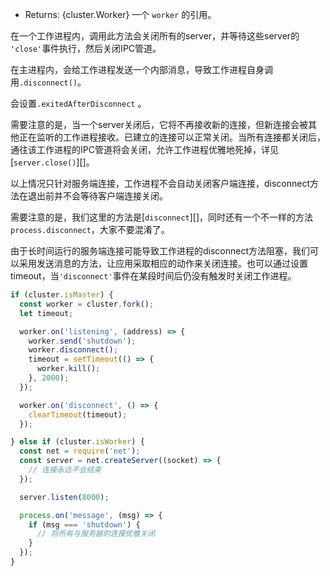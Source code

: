 <!-- YAML
added: v0.7.7
changes:
  - version: v7.3.0
    pr-url: https://github.com/nodejs/node/pull/10019
    description: This method now returns a reference to `worker`.
-->

* Returns: {cluster.Worker} 一个 `worker` 的引用。

在一个工作进程内，调用此方法会关闭所有的server，并等待这些server的 `'close'`事件执行，然后关闭IPC管道。

在主进程内，会给工作进程发送一个内部消息，导致工作进程自身调用`.disconnect()`。

会设置`.exitedAfterDisconnect` 。

需要注意的是，当一个server关闭后，它将不再接收新的连接，但新连接会被其他正在监听的工作进程接收。已建立的连接可以正常关闭。当所有连接都关闭后，通往该工作进程的IPC管道将会关闭，允许工作进程优雅地死掉，详见 [`server.close()`][]。

以上情况只针对服务端连接，工作进程不会自动关闭客户端连接，disconnect方法在退出前并不会等待客户端连接关闭。

需要注意的是，我们这里的方法是[`disconnect`][]，同时还有一个不一样的方法`process.disconnect`，大家不要混淆了。

由于长时间运行的服务端连接可能导致工作进程的disconnect方法阻塞，我们可以采用发送消息的方法，让应用采取相应的动作来关闭连接。也可以通过设置timeout，当`'disconnect'`事件在某段时间后仍没有触发时关闭工作进程。

```js
if (cluster.isMaster) {
  const worker = cluster.fork();
  let timeout;

  worker.on('listening', (address) => {
    worker.send('shutdown');
    worker.disconnect();
    timeout = setTimeout(() => {
      worker.kill();
    }, 2000);
  });

  worker.on('disconnect', () => {
    clearTimeout(timeout);
  });

} else if (cluster.isWorker) {
  const net = require('net');
  const server = net.createServer((socket) => {
    // 连接永远不会结束
  });

  server.listen(8000);

  process.on('message', (msg) => {
    if (msg === 'shutdown') {
      // 将所有与服务器的连接优雅关闭
    }
  });
}
```
